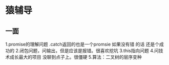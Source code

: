 # 猿辅导

## 一面
1.promise的理解问题 .catch返回的也是一个promsie 如果没有错 的话 还是个成功的
2.闭包问题，问输出，但是应该是报错。很喜欢挖坑
3.this指向问题 
4.问技术成长最大的项目  没聊到点子上。很僵硬
5.算法：二叉树的层序变种

